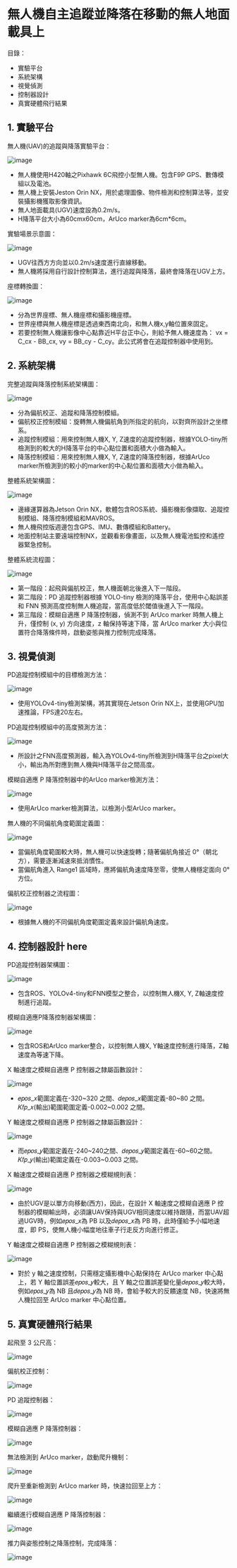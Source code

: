 # 無人機自主追蹤並降落在移動的無人地面載具上

目錄：
- 實驗平台
- 系統架構
- 視覺偵測
- 控制器設計
- 真實硬體飛行結果

## 1. 實驗平台

無人機(UAV)的追蹤與降落實驗平台：

![image](https://github.com/Slaung/UAV-Autonomously-Tracking-Landing-on-UGV/blob/main/Figure/Figure1.png)

- 無人機使用H420軸之Pixhawk 6C飛控小型無人機。包含F9P GPS、數傳模組以及電池。
- 無人機上安裝Jeston Orin NX，用於處理圖像、物件檢測和控制算法等，並安裝攝影機獲取影像資訊。
- 無人地面載具(UGV)速度設為0.2m/s。
- H降落平台大小為60cmx60cm，ArUco marker為6cm*6cm。

實驗場景示意圖：

![image](https://github.com/Slaung/UAV-Autonomously-Tracking-Landing-on-UGV/blob/main/Figure/Figure2.png)

- UGV往西方方向並以0.2m/s速度進行直線移動。
- 無人機將採用自行設計控制算法，進行追蹤與降落，最終會降落在UGV上方。

座標轉換圖：

![image](https://github.com/Slaung/UAV-Autonomously-Tracking-Landing-on-UGV/blob/main/Figure/Figure3.png)

- 分為世界座標、無人機座標和攝影機座標。
- 世界座標與無人機座標是透過東西南北向，和無人機x,y軸位置來固定。
- 若要控制無人機讓影像中心點靠近H平台正中心，則給予無人機速度為： vx = C_cx - BB_cx, vy = BB_cy - C_cy。此公式將會在追蹤控制器中使用到。

## 2. 系統架構

完整追蹤與降落控制系統架構圖：

![image](https://github.com/Slaung/UAV-Autonomously-Tracking-Landing-on-UGV/blob/main/Figure/Figure4.png)

- 分為偏航校正、追蹤和降落控制模組。
- 偏航校正控制模組：旋轉無人機偏航角到所指定的航向，以對齊所設計之坐標系。
- 追蹤控制模組：用來控制無人機X, Y, Z速度的追蹤控制器，根據YOLO-tiny所檢測到的較大的H降落平台的中心點位置和面積大小做為輸入。
- 降落控制模組：用來控制無人機X, Y, Z速度的降落控制器，根據ArUco marker所檢測到的較小的marker的中心點位置和面積大小做為輸入。

整體系統架構圖：

![image](https://github.com/Slaung/UAV-Autonomously-Tracking-Landing-on-UGV/blob/main/Figure/Figure5.png)

- 邊緣運算器為Jetson Orin NX，軟體包含ROS系統、攝影機影像擷取、追蹤控制模組、降落控制模組和MAVROS。
- 無人機飛控版週邊包含GPS、IMU、數傳模組和Battery。
- 地面控制站主要遠端控制NX，並觀看影像畫面，以及無人機電池監控和遙控器緊急控制。

整體系統流程圖：

![image](https://github.com/Slaung/UAV-Autonomously-Tracking-Landing-on-UGV/blob/main/Figure/Figure6.png)

- 第一階段：起飛與偏航校正，無人機面朝北後進入下一階段。
- 第二階段：PD 追蹤控制器根據 YOLO-tiny 檢測的降落平台，使用中心點誤差和 FNN 預測高度控制無人機追蹤，當高度低於閾值後進入下一階段。
- 第三階段：模糊自適應 P 降落控制器，偵測不到 ArUco marker 時無人機上升，僅控制 (x, y) 方向速度，z 軸保持等速下降，當 ArUco marker 大小與位置符合降落條件時，啟動姿態與推力控制完成降落。
  
## 3. 視覺偵測

PD追蹤控制模組中的目標檢測方法：

![image](https://github.com/Slaung/UAV-Autonomously-Tracking-Landing-on-UGV/blob/main/Figure/Figure7.png)

- 使用YOLOv4-tiny檢測架構，將其實現在Jetson Orin NX上，並使用GPU加速推論，FPS達20左右。

PD追蹤控制模組中的高度預測方法：

![image](https://github.com/Slaung/UAV-Autonomously-Tracking-Landing-on-UGV/blob/main/Figure/Figure8.png)

- 所設計之FNN高度預測器，輸入為YOLOv4-tiny所檢測到H降落平台之pixel大小，輸出為所對應到無人機與H降落平台之間高度。

模糊自適應 P 降落控制器中的ArUco marker檢測方法：

![image](https://github.com/Slaung/UAV-Autonomously-Tracking-Landing-on-UGV/blob/main/Figure/Figure9.png)

- 使用ArUco marker檢測算法，以檢測小型ArUco marker。

無人機的不同偏航角度範圍定義圖：

![image](https://github.com/Slaung/UAV-Autonomously-Tracking-Landing-on-UGV/blob/main/Figure/Figure10.png)

- 當偏航角度範圍較大時，無人機可以快速旋轉；隨著偏航角接近 0°（朝北方），需要逐漸減速來抵消慣性。
- 當偏航角進入 Range1 區域時，應將偏航角速度降至零，使無人機穩定面向 0° 方位。

偏航校正控制器之流程圖：

![image](https://github.com/Slaung/UAV-Autonomously-Tracking-Landing-on-UGV/blob/main/Figure/Figure11.png)

- 根據無人機的不同偏航角度範圍定義來設計偏航角速度。

## 4. 控制器設計 here

PD追蹤控制器架構圖：

![image](https://github.com/Slaung/UAV-Autonomously-Tracking-Landing-on-UGV/blob/main/Figure/Figure12.png)

- 包含ROS、YOLOv4-tiny和FNN模型之整合，以控制無人機X, Y, Z軸速度控制進行追蹤。

模糊自適應P降落控制器架構圖：

![image](https://github.com/Slaung/UAV-Autonomously-Tracking-Landing-on-UGV/blob/main/Figure/Figure13.png)

- 包含ROS和ArUco marker整合，以控制無人機X, Y軸速度控制進行降落，Z軸速度為等速下降。

X 軸速度之模糊自適應 P 控制器之隸屬函數設計：

![image](https://github.com/Slaung/UAV-Autonomously-Tracking-Landing-on-UGV/blob/main/Figure/Figure19.png)

- 𝑒𝑝𝑜𝑠_𝑥範圍定義在-320~320 之間、𝑑𝑒𝑝𝑜𝑠_𝑥範圍定義-80~80 之間。𝐾𝑓𝑝_𝑥(輸出)範圍範圍定義-0.002~0.002 之間。

Y 軸速度之模糊自適應 P 控制器之隸屬函數設計：

![image](https://github.com/Slaung/UAV-Autonomously-Tracking-Landing-on-UGV/blob/main/Figure/Figure20.png)

- 而𝑒𝑝𝑜𝑠_𝑦範圍定義在-240~240之間、𝑑𝑒𝑝𝑜𝑠_𝑦範圍定義在-60~60之間。𝐾𝑓𝑝_𝑦(輸出)範圍定義在-0.003~0.003 之間。
  
X 軸速度之模糊自適應 P 控制器之模糊規則表：

![image](https://github.com/Slaung/UAV-Autonomously-Tracking-Landing-on-UGV/blob/main/Figure/Figure17.png)

- 由於UGV是以單方向移動(西方)，因此，在設計 X 軸速度之模糊自適應 P 控制器的模糊輸出時，必須讓UAV保持與UGV相同速度以維持跟隨，而當UAV超過UGV時，例如𝑒𝑝𝑜𝑠_𝑥為 PB 以及𝑑𝑒𝑝𝑜𝑠_𝑥為 PB 時，此時僅給予小幅地速度，即 PS，使無人機小幅度地往車子行走反方向進行修正。

Y 軸速度之模糊自適應 P 控制器之模糊規則表：

![image](https://github.com/Slaung/UAV-Autonomously-Tracking-Landing-on-UGV/blob/main/Figure/Figure18.png)

- 對於 y 軸之速度控制，只需穩定攝影機中心點保持在 ArUco marker 中心點上，若 Y 軸位置誤差𝑒𝑝𝑜𝑠_𝑦較大，且 Y 軸之位置誤差變化量𝑑𝑒𝑝𝑜𝑠_𝑦較大時，例如𝑒𝑝𝑜𝑠_𝑦為 NB 且𝑑𝑒𝑝𝑜𝑠_𝑦為 NB 時，會給予較大的反饋速度 NB，快速將無人機拉回至 ArUco marker 中心點位置。
  
## 5. 真實硬體飛行結果

起飛至 3 公尺高：

![image](https://github.com/Slaung/UAV-Autonomously-Tracking-Landing-on-UGV/blob/main/Figure/Figure16-a.png)

偏航校正控制：

![image](https://github.com/Slaung/UAV-Autonomously-Tracking-Landing-on-UGV/blob/main/Figure/Figure16-b.png)

PD 追蹤控制器：

![image](https://github.com/Slaung/UAV-Autonomously-Tracking-Landing-on-UGV/blob/main/Figure/Figure16-c.png)

模糊自適應 P 降落控制器：

![image](https://github.com/Slaung/UAV-Autonomously-Tracking-Landing-on-UGV/blob/main/Figure/Figure16-d.png)

無法檢測到 ArUco marker，啟動爬升機制：

![image](https://github.com/Slaung/UAV-Autonomously-Tracking-Landing-on-UGV/blob/main/Figure/Figure16-e.png)

爬升至重新檢測到 ArUco marker 時，快速拉回至上方：

![image](https://github.com/Slaung/UAV-Autonomously-Tracking-Landing-on-UGV/blob/main/Figure/Figure16-f.png)

繼續進行模糊自適應 P 降落控制器：

![image](https://github.com/Slaung/UAV-Autonomously-Tracking-Landing-on-UGV/blob/main/Figure/Figure16-g.png)

推力與姿態控制之降落控制，完成降落：

![image](https://github.com/Slaung/UAV-Autonomously-Tracking-Landing-on-UGV/blob/main/Figure/Figure16-h.png)
